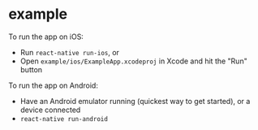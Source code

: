 # example

To run the app on iOS:

* Run `react-native run-ios`, or
* Open `example/ios/ExampleApp.xcodeproj` in Xcode and hit the "Run" button

To run the app on Android:

* Have an Android emulator running (quickest way to get started), or a device connected
* `react-native run-android`
